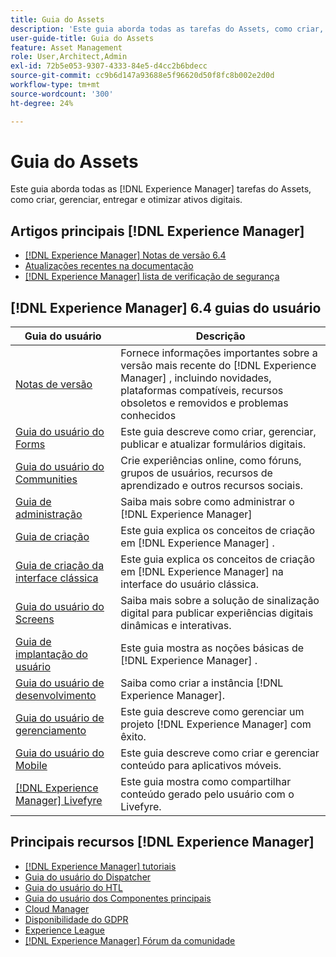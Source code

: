 ```yaml
---
title: Guia do Assets
description: 'Este guia aborda todas as tarefas do Assets, como criar, gerenciar, entregar e otimizar ativos digitais. [!DNL Experience Manager] '
user-guide-title: Guia do Assets
feature: Asset Management
role: User,Architect,Admin
exl-id: 72b5e053-9307-4333-84e5-d4cc2b6bdecc
source-git-commit: cc9b6d147a93688e5f96620d50f8fc8b002e2d0d
workflow-type: tm+mt
source-wordcount: '300'
ht-degree: 24%

---
```


# Guia do Assets

Este guia aborda todas as [!DNL Experience Manager] tarefas do Assets, como criar, gerenciar, entregar e otimizar ativos digitais.

## Artigos principais [!DNL Experience Manager]

* [[!DNL Experience Manager] Notas de versão 6.4](/help/release-notes/home.md)
* [Atualizações recentes na documentação](https://experienceleague.adobe.com/docs/experience-manager-release-information/aem-release-updates/doc-updates/documentation-updates.html)
* [[!DNL Experience Manager] lista de verificação de segurança](/help/sites-administering/security-checklist.md)

## [!DNL Experience Manager] 6.4 guias do usuário

| Guia do usuário | Descrição |
|--- |---|
| [Notas de versão](/help/release-notes/home.md) | Fornece informações importantes sobre a versão mais recente do [!DNL Experience Manager] , incluindo novidades, plataformas compatíveis, recursos obsoletos e removidos e problemas conhecidos |
| [Guia do usuário do Forms](/help/forms/home.md) | Este guia descreve como criar, gerenciar, publicar e atualizar formulários digitais. |
| [Guia do usuário do Communities](/help/communities/home.md) | Crie experiências online, como fóruns, grupos de usuários, recursos de aprendizado e outros recursos sociais. |
| [Guia de administração](/help/sites-administering/home.md) | Saiba mais sobre como administrar o [!DNL Experience Manager] |
| [Guia de criação](/help/sites-authoring/home.md) | Este guia explica os conceitos de criação em [!DNL Experience Manager] . |
| [Guia de criação da interface clássica](/help/sites-classic-ui-authoring/home.md) | Este guia explica os conceitos de criação em [!DNL Experience Manager] na interface do usuário clássica. |
| [Guia do usuário do Screens](https://experienceleague.adobe.com/docs/experience-manager-screens/user-guide/aem-screens-introduction.html) | Saiba mais sobre a solução de sinalização digital para publicar experiências digitais dinâmicas e interativas. |
| [Guia de implantação do usuário](/help/sites-deploying/home.md) | Este guia mostra as noções básicas de [!DNL Experience Manager] . |
| [Guia do usuário de desenvolvimento](/help/sites-developing/home.md) | Saiba como criar a instância [!DNL Experience Manager]. |
| [Guia do usuário de gerenciamento](/help/managing/home.md) | Este guia descreve como gerenciar um projeto [!DNL Experience Manager] com êxito. |
| [Guia do usuário do Mobile](/help/mobile/home.md) | Este guia descreve como criar e gerenciar conteúdo para aplicativos móveis. |
| [[!DNL Experience Manager]  Livefyre](https://experienceleague.adobe.com/docs/livefyre/using/home.html) | Este guia mostra como compartilhar conteúdo gerado pelo usuário com o Livefyre. |

## Principais recursos [!DNL Experience Manager]

* [[!DNL Experience Manager]  tutoriais](https://experienceleague.adobe.com/docs/experience-manager-tutorials.html)
* [Guia do usuário do Dispatcher](https://experienceleague.adobe.com/docs/experience-manager-dispatcher/using/dispatcher.html?lang=pt-BR)
* [Guia do usuário do HTL](https://experienceleague.adobe.com/docs/experience-manager-htl/using/overview.html?lang=pt-BR)
* [Guia do usuário dos Componentes principais](https://experienceleague.adobe.com/docs/experience-manager-core-components/using/introduction.html?lang=pt-BR)
* [Cloud Manager](https://experienceleague.adobe.com/docs/experience-manager-cloud-manager/using/introduction-to-cloud-manager.html?lang=pt-BR)
* [Disponibilidade do GDPR](/help/managing/data-protection-and-privacy.md)
* [Experience League](https://experienceleague.adobe.com/?promoid=K42KVXHD&amp;mv=other#recommended/solutions/experience-manager)
* [[!DNL Experience Manager]  Fórum da comunidade](https://experienceleaguecommunities.adobe.com/t5/adobe-experience-manager/ct-p/adobe-experience-manager-community)
